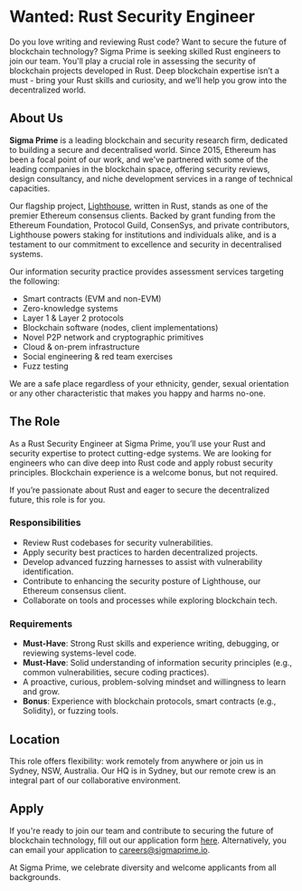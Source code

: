 # Wanted: Rust Security Engineer

Do you love writing and reviewing Rust code? Want to secure the future of blockchain technology? Sigma Prime is seeking skilled Rust engineers to join our team. You'll play a crucial role in assessing the security of blockchain projects developed in Rust. Deep blockchain expertise isn’t a must - bring your Rust skills and curiosity, and we’ll help you grow into the decentralized world.


## About Us

**Sigma Prime** is a leading blockchain and security research firm,  dedicated to building a secure and decentralised world. Since 2015, Ethereum has been a focal point of our work, and we've partnered with some of the leading companies in the blockchain space, offering security reviews, design consultancy, and niche development services in a range of technical capacities.

Our flagship project, [Lighthouse](https://lighthouse.sigmaprime.io/), written in Rust, stands as one of the premier Ethereum consensus clients. Backed by grant funding from the Ethereum Foundation, Protocol Guild, ConsenSys, and private contributors, Lighthouse powers staking for institutions and individuals alike, and is a testament to our commitment to excellence and security in decentralised systems.

Our information security practice provides assessment services targeting the following:

* Smart contracts (EVM and non-EVM)
* Zero-knowledge systems
* Layer 1 & Layer 2 protocols
* Blockchain software (nodes, client implementations)
* Novel P2P network and cryptographic primitives
* Cloud & on-prem infrastructure
* Social engineering & red team exercises
* Fuzz testing

We are a safe place regardless of your ethnicity, gender, sexual orientation or any other characteristic that makes you happy and harms no-one.


## The Role

As a Rust Security Engineer at Sigma Prime, you’ll use your Rust and security expertise to protect cutting-edge systems. We are looking for engineers who can dive deep into Rust code and apply robust security principles. Blockchain experience is a welcome bonus, but not required.

If you’re passionate about Rust and eager to secure the decentralized future, this role is for you.


### Responsibilities

* Review Rust codebases for security vulnerabilities.
* Apply security best practices to harden decentralized projects.
* Develop advanced fuzzing harnesses to assist with vulnerability identification.
* Contribute to enhancing the security posture of Lighthouse, our Ethereum consensus client.
* Collaborate on tools and processes while exploring blockchain tech.


### Requirements

- **Must-Have**: Strong Rust skills and experience writing, debugging, or reviewing systems-level code.
- **Must-Have**: Solid understanding of information security principles (e.g., common vulnerabilities, secure coding practices).
- A proactive, curious, problem-solving mindset and willingness to learn and grow.
- **Bonus**: Experience with blockchain protocols, smart contracts (e.g., Solidity), or fuzzing tools.


## Location

This role offers flexibility: work remotely from anywhere or join us in Sydney, NSW, Australia. Our HQ is in Sydney, but our remote crew is an integral part of our collaborative environment.


## Apply

If you're ready to join our team and contribute to securing the future of blockchain technology, fill out our application form [here](https://forms.gle/1AHYRya3iQTjdsuv9). Alternatively, you can email your application to [careers@sigmaprime.io](mailto:careers@sigmaprime.io).

At Sigma Prime, we celebrate diversity and welcome applicants from all backgrounds.
